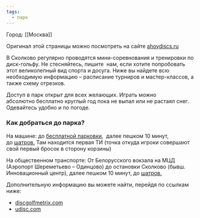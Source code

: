 ```yaml
---
tags:
  - парк
---
```

Город: [[Москва]]

Оригинал этой страницы можно посмотреть на сайте [ahoydiscs.ru](https://ahoydiscs.ru/disk-golf-park-skolkovo/)

В Сколково регулярно проводятся мини-соревнования и тренировки по диск-гольфу. Не стесняйтесь, пишите  нам, если хотите попробовать этот великолепный вид спорта и досуга. Ниже вы найдете всю необходимую информацию – расписание турниров и мастер-классов, а также схему отрезков.

Доступ в парк открыт для всех желающих. Играть можно абсолютно бесплатно круглый год пока не выпал или не растаял снег. Одевайтесь удобно и по погоде.

### Как добраться до парка?

На машине: до [бесплатной парковки](https://yandex.ru/navi/?whatshere%5Bpoint%5D=37.346750%2C55.699052&whatshere%5Bzoom%5D=18&lang=ru&from=navi),  далее пешком 10 минут, до [шатров.](https://yandex.ru/navi/-/CCQ36Aa6OA) Там находится первая ТИ (точка откуда игроки совершают свой первый бросок в сторону корзины)

На общественном транспорте: От Белорусского вокзала на МЦД (Аэропорт Шереметьево – Одинцово) до остановки Сколково (бывш. Инновационный центр), далее пешком 10 минут, до [шатров.](https://yandex.ru/navi/-/CCQ36Aa6OA)

Дополнительную информацию вы можете найти, перейдя по ссылкам ниже:
- [discgolfmetrix.com](https://discgolfmetrix.com/course/16797)
- [udisc.com](https://udisc.com/courses/skolkovo-dgp-Yaje)
